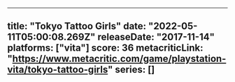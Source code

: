 
---
title: "Tokyo Tattoo Girls"
date: "2022-05-11T05:00:08.269Z"
releaseDate: "2017-11-14"
platforms: ["vita"]
score: 36
metacriticLink: "https://www.metacritic.com/game/playstation-vita/tokyo-tattoo-girls"
series: []
---
